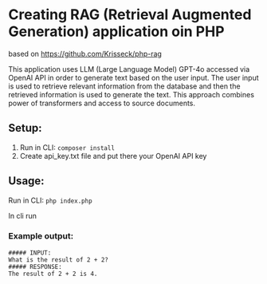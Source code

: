 # Creating RAG (Retrieval Augmented Generation) application oin PHP

based on https://github.com/Krisseck/php-rag

This application uses LLM (Large Language Model) GPT-4o accessed via OpenAI API in order to generate text based on the user input. 
The user input is used to retrieve relevant information from the database and then the retrieved information is used to generate the text.
This approach combines power of transformers and access to source documents.

## Setup:
1. Run in CLI: `composer install`
2. Create api_key.txt file and put there your OpenAI API key

## Usage:

Run in CLI: `php index.php`

In cli run

### Example output:
```
##### INPUT:
What is the result of 2 + 2?
##### RESPONSE:
The result of 2 + 2 is 4.
```
